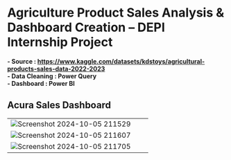 # Agriculture Product Sales Analysis & Dashboard Creation – DEPI Internship Project
**- Source : https://www.kaggle.com/datasets/kdstoys/agricultural-products-sales-data-2022-2023**  
**- Data Cleaning : Power Query**  
**- Dashboard : Power BI**  

## Acura Sales Dashboard

| | | |
|:-------------------------:|:-------------------------:|:-------------------------:|
| ![Screenshot 2024-10-05 211529](https://github.com/user-attachments/assets/63abad8a-8e93-4cd6-a7b6-9b816aaebe44)
| ![Screenshot 2024-10-05 211607](https://github.com/user-attachments/assets/146d93c4-fb0f-4ada-9b91-5ac0bbc3c39c)
| ![Screenshot 2024-10-05 211705](https://github.com/user-attachments/assets/f4c69f6f-68d0-4f6a-bf0e-6940d12ca998)




